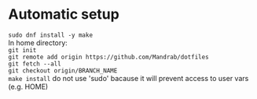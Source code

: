 # Automatic setup
`sudo dnf install -y make`<br>
In home directory:<br>
`git init`<br>
`git remote add origin https://github.com/Mandrab/dotfiles`<br>
`git fetch --all`<br>
`git checkout origin/BRANCH_NAME`<br>
`make install` do not use 'sudo' bacause it will prevent access to user vars (e.g. HOME)
